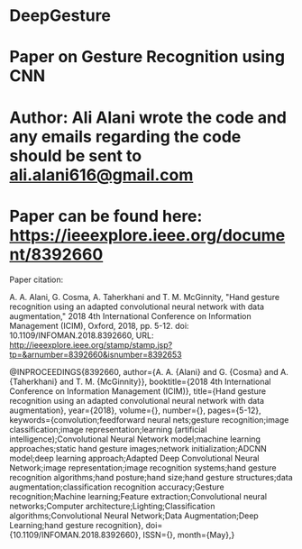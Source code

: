# DeepGesture
# Paper on Gesture Recognition using CNN
# Author: Ali Alani  wrote the code and any emails regarding the code should be sent to ali.alani616@gmail.com

# Paper can be found here: https://ieeexplore.ieee.org/document/8392660


Paper citation:

A. A. Alani, G. Cosma, A. Taherkhani and T. M. McGinnity, "Hand gesture recognition using an adapted convolutional neural network with data augmentation," 2018 4th International Conference on Information Management (ICIM), Oxford, 2018, pp. 5-12.
doi: 10.1109/INFOMAN.2018.8392660, URL: http://ieeexplore.ieee.org/stamp/stamp.jsp?tp=&arnumber=8392660&isnumber=8392653

@INPROCEEDINGS{8392660, 
author={A. A. {Alani} and G. {Cosma} and A. {Taherkhani} and T. M. {McGinnity}}, 
booktitle={2018 4th International Conference on Information Management (ICIM)}, 
title={Hand gesture recognition using an adapted convolutional neural network with data augmentation}, 
year={2018}, 
volume={}, 
number={}, 
pages={5-12}, 
keywords={convolution;feedforward neural nets;gesture recognition;image classification;image representation;learning (artificial intelligence);Convolutional Neural Network model;machine learning approaches;static hand gesture images;network initialization;ADCNN model;deep learning approach;Adapted Deep Convolutional Neural Network;image representation;image recognition systems;hand gesture recognition algorithms;hand posture;hand size;hand gesture structures;data augmentation;classification recognition accuracy;Gesture recognition;Machine learning;Feature extraction;Convolutional neural networks;Computer architecture;Lighting;Classification algorithms;Convolutional Neural Network;Data Augmentation;Deep Learning;hand gesture recognition}, 
doi={10.1109/INFOMAN.2018.8392660}, 
ISSN={}, 
month={May},}
